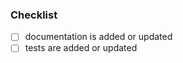 <!--

Thank you for your pull request.

If this fixes an existing github issue, make sure to have a line saying 'Fixes #XXXX' (without quotes) in the commit message.

-->

### Checklist
<!-- Remove items that do not apply. For completed items, change [ ] to [x]. -->

* [ ] documentation is added or updated
* [ ] tests are added or updated
